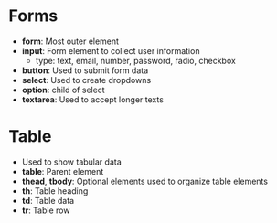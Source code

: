 
# Forms


- **form**: Most outer element
- **input**: Form element to collect user information
  - type: text, email, number, password, radio, checkbox
- **button**: Used to submit form data
- **select**: Used to create dropdowns
- **option**: child of select 
- **textarea**: Used to accept longer texts


# Table


- Used to show tabular data
- **table**: Parent element
- **thead**, **tbody**: Optional elements used to organize table elements
- **th**: Table heading
- **td**: Table data
- **tr**: Table row

